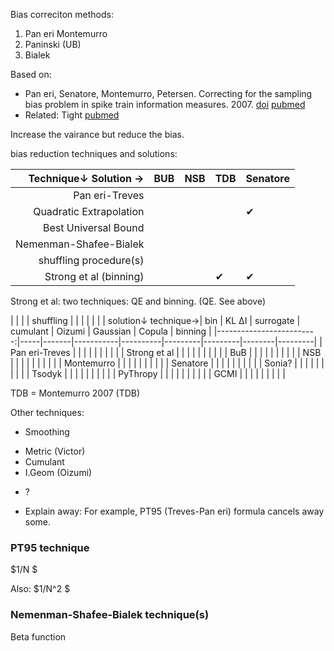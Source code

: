 Bias correciton methods:
1. Pan eri Montemurro
2. Paninski (UB)
3. Bialek

Based on:
* Pan eri, Senatore, Montemurro, Petersen. Correcting for the sampling bias problem in spike train information measures. 2007. [doi](https://journals.physiology.org/doi/full/10.1152/jn.00559.2007) [pubmed](https://pubmed.ncbi.nlm.nih.gov/17615128/)
* Related: Tight [pubmed](https://pubmed.ncbi.nlm.nih.gov/17883346/)


Increase the vairance but reduce the bias.

bias reduction techniques and solutions:

| Technique↓     Solution →|  BUB      | NSB  | TDB | Senatore |
|-------------------------:|-----------|------|-----|----------|
| Pan eri-Treves           |           |      |     |          |
| Quadratic Extrapolation  |           |      |     |   ✔︎      |
| Best Universal Bound     |           |      |     |          |
| Nemenman-Shafee-Bialek   |           |      |     |          |
| shuffling procedure(s)   |           |      |     |          |
| Strong et al (binning)   |           |      | ✔︎   |   ✔︎      |

Strong et al: two techniques: QE and binning. (QE. See above)



|                          |     |       | shuffling |          |         |          |         |        |
| solution↓      technique→| bin | KL ΔI | surrogate | cumulant | Oizumi  | Gaussian | Copula  | binning |
|-------------------------:|-----|-------|-----------|----------|---------|---------|--------|---------|
| Pan eri-Treves           |     |      |           |          |         |         |        |         |
| Strong et al             |     |       |           |          |         |         |        |         |
| BuB                      |     |       |           |          |         |         |        |         |
| NSB                      |     |       |           |          |         |         |        |         |
| Montemurro               |     |       |           |          |         |         |        |         |
| Senatore                 |     |       |           |          |         |         |        |         |
| Sonia?                   |     |       |           |          |         |         |        |         |
| Tsodyk                   |     |       |           |          |         |         |        |         |
| PyThropy                 |     |       |           |          |         |         |        |         |
| GCMI                     |     |       |           |          |         |         |        |         |

TDB = Montemurro 2007 (TDB)

Other techniques:
* Smoothing
<!-- * Dithering: a kind of smoothing similar to shuffling -->
* Metric (Victor)
* Cumulant
* I.Geom (Oizumi)
<!-- * Max-entropy or Exponential Models: IG? Generalisation of "simpl" --> 
<!-- * Receptive field (apperture) with hierarchy -->
* ?
<!-- * Kalman, sort of ... (but that also involves guessing a state signal. A history-based also probably does this. -->
<!-- Somehow bring in the PP? -->
<!-- * invariants: 1. analytical 2. sample augmenting -->
<!-- * Generative? Does it help? By ounterfactual expriences -->
<!-- * Copula (Almost the same as Gaussian) -->
<!-- * Copula (cancel-out-marginal: whiten the marginal) -->
<!-- * Whitening the whole distribution -->
<!-- * Whitening as a geometry -->

<!-- techniques bawed on simp=IND. Also: based on other decompositions: based on variaous state variables? Can we have RBM? -->
* Explain away: For example, PT95 (Treves-Pan eri) formula cancels away some.

### PT95 technique
$1/N $

Also:
$1/N^2 $

### Nemenman-Shafee-Bialek technique(s)
Beta function

